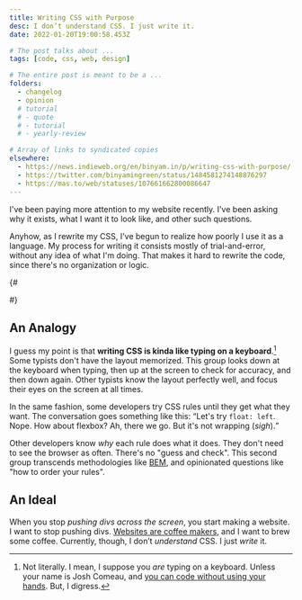 ```yaml
---
title: Writing CSS with Purpose
desc: I don’t understand CSS. I just write it.
date: 2022-01-20T19:00:58.453Z

# The post talks about ...
tags: [code, css, web, design]

# The entire post is meant to be a ...
folders:
  - changelog
  - opinion
  # tutorial
  # - quote
  # - tutorial
  # - yearly-review

# Array of links to syndicated copies
elsewhere:
  - https://news.indieweb.org/en/binyam.in/p/writing-css-with-purpose/
  - https://twitter.com/binyamingreen/status/1484581274148876297
  - https://mas.to/web/statuses/107661662800086647
---
```


<!-- this `link` should be removed, once POSSE is part of the post layout -->
<link class="u-syndication" href="https://news.indieweb.org/en" />

I've been paying more attention to my website recently. I've been asking why it exists, what I want it to look like, and other such questions.

Anyhow, as I rewrite my CSS, I've begun to realize how poorly I use it as a language. My process for writing it consists mostly of trial-and-error, without any idea of what I'm doing. That makes it hard to rewrite the code, since there's no organization or logic.

{#
<!-- There are many methods for writing and structuring CSS. There are linters to keep you in check, and style-guides to give you advice. And that's great &mdash; it's important to be able to find a block of CSS when you need to change it. -->
#}
## An Analogy

I guess my point is that <b>writing CSS is kinda like typing on a keyboard</b>.[^css-kbd] Some typists don't have the layout memorized. This group looks down at the keyboard when typing, then up at the screen to check for accuracy, and then down again. Other typists know the layout perfectly well, and focus their eyes on the screen at all times.

In the same fashion, some developers try CSS rules until they get what they want. The conversation goes something like this: <q>Let's try `float: left`. Nope. How about flexbox? Ah, there we go. But it's not wrapping (<em>sigh</em>).</q>

Other developers know <em>why</em> each rule does what it does. They don't need to see the browser as often. There's no "guess and check". This second group transcends methodologies like [BEM](http://getbem.com), and opinionated questions like "how to order your rules".

## An Ideal

When you stop <i>pushing divs across the screen</i>, you start making a website. I want to stop pushing divs. [Websites are coffee makers](https://ia.net/topics/on-apps-and-coffee), and I want to brew some coffee. Currently, though, I don’t <em>understand</em> CSS. I just <em>write</em> it.

[^css-kbd]: Not literally. I mean, I suppose you <em>are</em> typing on a keyboard. Unless your name is Josh Comeau, and [you can code without using your hands](https://www.joshwcomeau.com/blog/hands-free-coding/). But, I digress.
